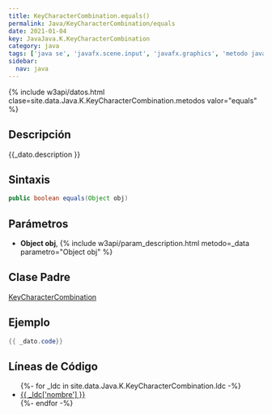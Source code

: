 ```yaml
---
title: KeyCharacterCombination.equals()
permalink: Java/KeyCharacterCombination/equals
date: 2021-01-04
key: JavaJava.K.KeyCharacterCombination
category: java
tags: ['java se', 'javafx.scene.input', 'javafx.graphics', 'metodo java', 'JavaFX 2.0']
sidebar: 
  nav: java
---
```


{% include w3api/datos.html clase=site.data.Java.K.KeyCharacterCombination.metodos valor="equals" %}

## Descripción
{{_dato.description }}

## Sintaxis
~~~java
public boolean equals(Object obj)
~~~

## Parámetros
* **Object obj**,  {% include w3api/param_description.html metodo=_data parametro="Object obj" %}

## Clase Padre
[KeyCharacterCombination](/Java/KeyCharacterCombination/)

## Ejemplo
~~~java
{{ _dato.code}}
~~~

## Líneas de Código
<ul>
{%- for _ldc in site.data.Java.K.KeyCharacterCombination.ldc -%}
   <li>
       <a href="{{_ldc['url'] }}">{{ _ldc['nombre'] }}</a>
   </li>
{%- endfor -%}
</ul>
